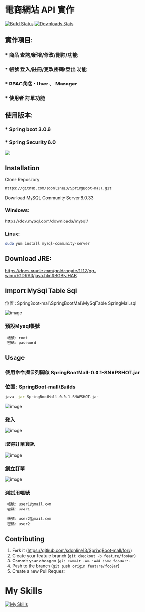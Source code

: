 # 電商網站 API 實作



[![Build Status][travis-image]][travis-url]
[![Downloads Stats][npm-downloads]][npm-url]

## 實作項目:

### * 商品 查詢/新增/修改/刪除/功能

### * 帳號 登入/註冊/更改密碼/登出 功能

### * RBAC角色 : User 、 Manager

### * 使用者 訂單功能

## 使用版本:
### * Spring boot 3.0.6
### * Spring Security 6.0
![](header.png)

## Installation

Clone Repository


```sh
https://github.com/sdonline13/SpringBoot-mall.git
```

Download MySQL Community Server 8.0.33


### Windows:

https://dev.mysql.com/downloads/mysql/

### Linux:

```sh
sudo yum install mysql-community-server
```

## Download JRE: 

https://docs.oracle.com/goldengate/1212/gg-winux/GDRAD/java.htm#BGBFJHAB


## Import MySql Table Sql 

位置 : SpringBoot-mall\SpringBootMall\MySqlTable    SpringMall.sql


![image](https://github.com/sdonline13/SpringBoot-mall/assets/50354880/8765b272-6e8d-4db7-90af-8db778ec74a1)


### 預設Mysql帳號
     帳號: root
     密碼: password

## Usage 

### 使用命令提示列開啟 SpringBootMall-0.0.1-SNAPSHOT.jar
 
### 位置 : SpringBoot-mall\Builds

 ```sh
java -jar SpringBootMall-0.0.1-SNAPSHOT.jar
```

 
 ![image](https://github.com/sdonline13/SpringBoot-mall/assets/50354880/85d22d26-da0e-4ddd-97fa-9d492beb39bc)

 
<!--  ## 開啟 Swagger  :   http://localhost:8080/swagger-ui/index.html#/
 
 
 
 ![image](https://github.com/sdonline13/SpringBoot-mall/assets/50354880/1ee85a2c-04b1-4e6a-8f02-602c5c0f52fe) -->

###  登入
![image](https://github.com/sdonline13/SpringBoot-mall/assets/50354880/352f0fdc-c681-4617-8515-d915bdc15193)

###  取得訂單資訊
![image](https://github.com/sdonline13/SpringBoot-mall/assets/50354880/f9ca66a1-2daa-4d60-a3d9-0cb03719ea53)

###  創立訂單
![image](https://github.com/sdonline13/SpringBoot-mall/assets/50354880/6cf54c78-856b-49be-9460-9ac5248b2b56)

 ### 測試用帳號
     帳號: user1@gmail.com
     密碼: user1
     
     帳號: user2@gmail.com
     密碼: user2

## Contributing

1. Fork it (<https://github.com/sdonline13/SpringBoot-mall/fork>)
2. Create your feature branch (`git checkout -b feature/fooBar`)
3. Commit your changes (`git commit -am 'Add some fooBar'`)
4. Push to the branch (`git push origin feature/fooBar`)
5. Create a new Pull Request

<!-- Markdown link & img dfn's -->
[npm-image]: https://img.shields.io/npm/v/datadog-metrics.svg?style=flat-square
[npm-url]: https://npmjs.org/package/datadog-metrics
[npm-downloads]: https://img.shields.io/npm/dm/datadog-metrics.svg?style=flat-square
[travis-image]: https://img.shields.io/travis/dbader/node-datadog-metrics/master.svg?style=flat-square
[travis-url]: https://travis-ci.org/dbader/node-datadog-metrics
[wiki]: https://github.com/yourname/yourproject/wiki

<h1>My Skills</h1>

[![My Skills](https://skillicons.dev/icons?i=java,spring,cs,css,html,unity,js&theme=light)](https://skillicons.dev)
